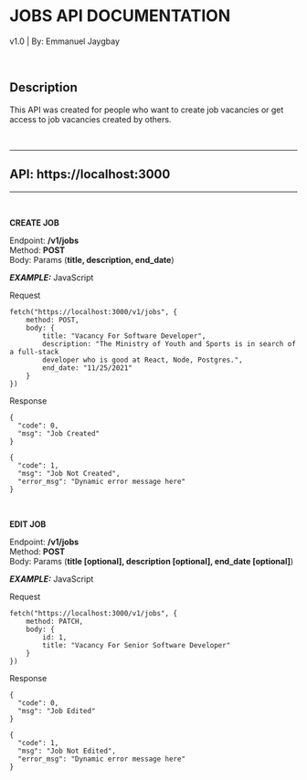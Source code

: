 # JOBS API DOCUMENTATION
v1.0 | By: Emmanuel Jaygbay

<br/>

## Description
This API was created for people who want to create job vacancies or get access to job vacancies created by others.

<br/>

***

## API: https://localhost:3000
***
<br/>

**CREATE JOB**

Endpoint: **/v1/jobs** <br/>
Method: **POST** <br/>
Body: Params (**title, description, end_date**)

***EXAMPLE:*** JavaScript

Request
```
fetch("https://localhost:3000/v1/jobs", {
    method: POST,
    body: {
        title: "Vacancy For Software Developer",
        description: "The Ministry of Youth and Sports is in search of a full-stack
        developer who is good at React, Node, Postgres.",
        end_date: "11/25/2021"
    }
})
```

Response
```
{
  "code": 0,
  "msg": "Job Created"
}
```
```
{
  "code": 1,
  "msg": "Job Not Created",
  "error_msg": "Dynamic error message here"
}
```

<br/>

**EDIT JOB**

Endpoint: **/v1/jobs** <br/>
Method: **POST** <br/>
Body: Params (**title [optional], description [optional], end_date [optional]**)

***EXAMPLE:*** JavaScript

Request
```
fetch("https://localhost:3000/v1/jobs", {
    method: PATCH,
    body: {
		id: 1,
        title: "Vacancy For Senior Software Developer"
    }
})
```

Response
```
{
  "code": 0,
  "msg": "Job Edited"
}
```
```
{
  "code": 1,
  "msg": "Job Not Edited",
  "error_msg": "Dynamic error message here"
}
```